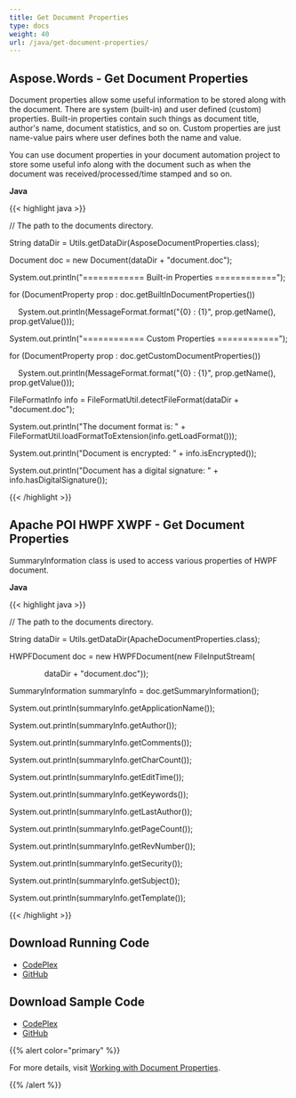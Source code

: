 ```yaml
---
title: Get Document Properties
type: docs
weight: 40
url: /java/get-document-properties/
---
```


## **Aspose.Words - Get Document Properties**
Document properties allow some useful information to be stored along with the document. There are system (built-in) and user defined (custom) properties. Built-in properties contain such things as document title, author's name, document statistics, and so on. Custom properties are just name-value pairs where user defines both the name and value.

You can use document properties in your document automation project to store some useful info along with the document such as when the document was received/processed/time stamped and so on.

**Java**

{{< highlight java >}}

 // The path to the documents directory.

String dataDir = Utils.getDataDir(AsposeDocumentProperties.class);

Document doc = new Document(dataDir + "document.doc");

System.out.println("============ Built-in Properties ============");

for (DocumentProperty prop : doc.getBuiltInDocumentProperties())

    System.out.println(MessageFormat.format("{0} : {1}", prop.getName(), prop.getValue()));

System.out.println("============ Custom Properties ============");

for (DocumentProperty prop : doc.getCustomDocumentProperties())

    System.out.println(MessageFormat.format("{0} : {1}", prop.getName(), prop.getValue()));

FileFormatInfo info = FileFormatUtil.detectFileFormat(dataDir + "document.doc");

System.out.println("The document format is: " + FileFormatUtil.loadFormatToExtension(info.getLoadFormat()));

System.out.println("Document is encrypted: " + info.isEncrypted());

System.out.println("Document has a digital signature: " + info.hasDigitalSignature());

{{< /highlight >}}
## **Apache POI HWPF XWPF - Get Document Properties**
SummaryInformation class is used to access various properties of HWPF document.

**Java**

{{< highlight java >}}

 // The path to the documents directory.

String dataDir = Utils.getDataDir(ApacheDocumentProperties.class);

HWPFDocument doc = new HWPFDocument(new FileInputStream(

                dataDir + "document.doc"));

SummaryInformation summaryInfo = doc.getSummaryInformation();

System.out.println(summaryInfo.getApplicationName());

System.out.println(summaryInfo.getAuthor());

System.out.println(summaryInfo.getComments());

System.out.println(summaryInfo.getCharCount());

System.out.println(summaryInfo.getEditTime());

System.out.println(summaryInfo.getKeywords());

System.out.println(summaryInfo.getLastAuthor());

System.out.println(summaryInfo.getPageCount());

System.out.println(summaryInfo.getRevNumber());

System.out.println(summaryInfo.getSecurity());

System.out.println(summaryInfo.getSubject());

System.out.println(summaryInfo.getTemplate());

{{< /highlight >}}
## **Download Running Code**
- [CodePlex](https://asposewordsjavaapachepoi.codeplex.com/releases/view/618321)
- [GitHub](https://github.com/aspose-words/Aspose.Words-for-Java/releases/tag/Aspose.Words_Java_for_Apache_POI_WP-v1.0.0)
## **Download Sample Code**
- [CodePlex](https://asposewordsjavaapachepoi.codeplex.com/SourceControl/latest#src/main/java/com/aspose/words/examples/featurescomparison/document/)
- [GitHub](https://github.com/aspose-words/Aspose.Words-for-Java/tree/master/Plugins/Aspose_Words_for_Apache_POI/src/main/java/com/aspose/words/examples/featurescomparison/document)

{{% alert color="primary" %}} 

For more details, visit [Working with Document Properties](/words/java/working-with-document/#workingwithdocument-workingwithdocumentproperties).

{{% /alert %}}
